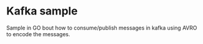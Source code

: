 
# Kafka sample

Sample in GO bout how to consume/publish messages in kafka using AVRO to encode the messages.
 
